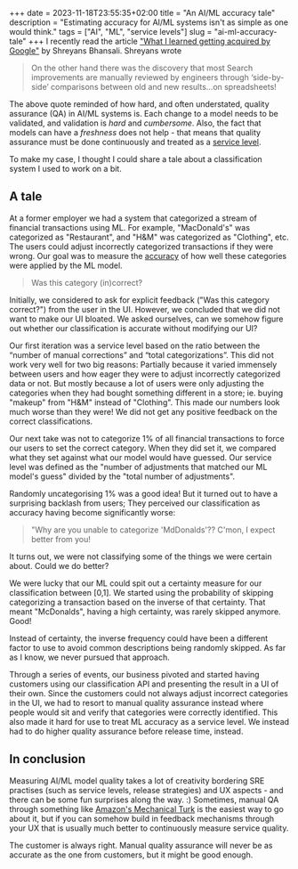 +++ 
date = 2023-11-18T23:55:35+02:00
title = "An AI/ML accuracy tale"
description = "Estimating accuracy for AI/ML systems isn't as simple as one would think."
tags = ["AI", "ML", "service levels"]
slug = "ai-ml-accuracy-tale"
+++
I recently read the article ["What I learned getting acquired by
Google"][google-acquired] by Shreyans Bhansali. Shreyans wrote

[google-acquired]: https://shreyans.org/google

> On the other hand there was the discovery that most Search improvements are
> manually reviewed by engineers through ‘side-by-side’ comparisons between old
> and new results...on spreadsheets! 

The above quote reminded of how hard, and often understated, quality assurance
(QA) in AI/ML systems is. Each change to a model needs to be validated, and
validation is _hard_ and _cumbersome_. Also, the fact that models can have a
_freshness_ does not help - that means that quality assurance must be done
continuously and treated as a [service level][sl].

[sl]: https://sre.google/sre-book/service-level-objectives/

To make my case, I thought I could share a tale about a classification system I
used to work on a bit.

## A tale

At a former employer we had a system that categorized a stream of financial
transactions using ML. For example, "MacDonald's" was categorized as
"Restaurant", and "H&M" was categorized as "Clothing", etc. The users could
adjust incorrectly categorized transactions if they were wrong. Our goal was to
measure the [accuracy][accuracy] of how well these categories were applied by
the ML model.

[accuracy]: https://en.wikipedia.org/wiki/Accuracy_and_precision

> Was this category (in)correct?

Initially, we considered to ask for explicit feedback ("Was this category
correct?") from the user in the UI. However, we concluded that we did not want
to make our UI bloated. We asked ourselves, can we somehow figure out whether
our classification is accurate without modifying our UI?

Our first iteration was a service level based on the ratio between the “number
of manual corrections” and “total categorizations”. This did not work very well
for two big reasons: Partially because it varied immensely between users and
how eager they were to adjust incorrectly categorized data or not. But mostly
because a lot of users were only adjusting the categories when they had bought
something different in a store; ie. buying "makeup" from "H&M" instead of
"Clothing". This made our numbers look much worse than they were! We did not
get any positive feedback on the correct classifications.

Our next take was not to categorize 1% of all financial transactions to force
our users to set the correct category. When they did set it, we compared what
they set against what our model would have guessed. Our service level was
defined as the "number of adjustments that matched our ML model's guess"
divided by the "total number of adjustments".

Randomly uncategorising 1% was a good idea! But it turned out to have a
surprising backlash from users; They perceived our classification as accuracy
having become significantly worse:

> "Why are you unable to categorize 'MdDonalds'?? C'mon, I expect better from
> you!

It turns out, we were not classifying some of the things we were certain about.
Could we do better?

We were lucky that our ML could spit out a certainty measure for our
classification between [0,1]. We started using the probability of skipping
categorizing a transaction based on the inverse of that certainty. That meant
"McDonalds", having a high certainty, was rarely skipped anymore. Good!

Instead of certainty, the inverse frequency could have been a different factor
to use to avoid common descriptions being randomly skipped. As far as I know,
we never pursued that approach.

Through a series of events, our business pivoted and started having customers
using our classification API and presenting the result in a UI of their own.
Since the customers could not always adjust incorrect categories in the UI, we
had to resort to manual quality assurance instead where people would sit and
verify that categories were correctly identified. This also made it hard for
use to treat ML accuracy as a service level. We instead had to do higher
quality assurance before release time, instead.

## In conclusion

Measuring AI/ML model quality takes a lot of creativity bordering SRE practises
(such as service levels, release strategies) and UX aspects - and there can be
some fun surprises along the way. :) Sometimes, manual QA through something
like [Amazon's Mechanical Turk][amt] is the easiest way to go about it, but if
you can somehow build in feedback mechanisms through your UX that is usually
much better to continuously measure service quality.

The customer is always right. Manual quality assurance will never be as
accurate as the one from customers, but it might be good enough.

[amt]: https://www.mturk.com/
